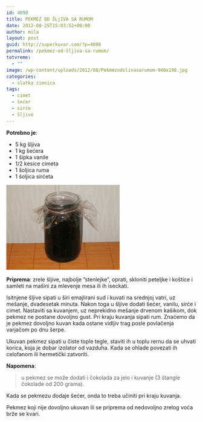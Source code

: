 ```yaml
---
id: 4098
title: PEKMEZ OD ŠLjIVA SA RUMOM
date: 2012-08-25T15:03:52+00:00
author: mila
layout: post
guid: http://superkuvar.com/?p=4098
permalink: /pekmez-od-šljiva-sa-rumom/
totvreme:
  - ""
image: /wp-content/uploads/2012/08/Pekmezodslivasarumom-940x198.jpg
categories:
  - slatka zimnica
tags:
  - cimet
  - šećer
  - sirće
  - šljive
---
```

**Potrebno je**:

  * 5 kg šljiva
  * 1 kg šećera
  * 1 šipka vanile
  * 1/2 kesice cimeta
  * 1 šoljica ruma
  * 1 šoljica sirćeta

<img class="alignnone size-medium wp-image-4102" title="Pekmezodslivasarumom" src="/wp-content/uploads/2012/08/Pekmezodslivasarumom-300x225.jpg" alt="" width="300" height="225" /> 

**Priprema**: zrele šljive, najbolje &#8221;stenlejke&#8221;, oprati, skloniti peteljke i koštice i samleti na mašini za mlevenje mesa ili ih iseckati.

Isitnjene šljive sipati u širi emajlirani sud i kuvati na srednjoj vatri, uz mešanje, dvadesetak minuta. Nakon toga u šljive dodati šećer, vanilu, sirće i cimet. Nastaviti sa kuvanjem, uz neprekidno mešanje drvenom kašikom, dok pekmez ne postane dovoljno gust. Pri kraju kuvanja sipati rum. Znaćemo da je pekmez dovoljno kuvan kada ostane vidljiv trag posle povlačenja varjačom po dnu šerpe.

Ukuvan pekmez sipati u čiste tople tegle, staviti ih u toplu rernu da se uhvati korica, koja je dobar izolator od vazduha. Kada se ohlade povezati ih celofanom ili hermetički zatvoriti.

**Napomena**: 
> u pekmez se može dodati i čokolada za jelo i kuvanje (3 štangle čokolade od 200 grama).

Kada se pekmezu dodaje šećer, onda to treba učiniti pri kraju kuvanja.

Pekmez koji nije dovoljno ukuvan ili se priprema od nedovoljno zrelog voća brže se kvari.